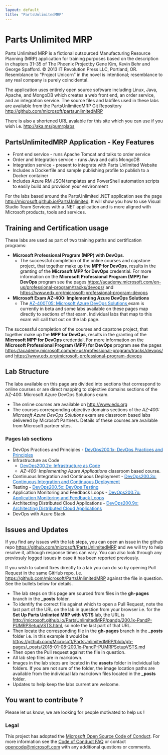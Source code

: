 ```yaml
---
layout: default
title: "PartsUnlimitedMRP"
---
```


# Parts Unlimited MRP

Parts Unlimited MRP is a fictional outsourced Manufacturing Resource Planning (MRP) application for training purposes based on the description in chapters 31-35 of The Phoenix Projectby Gene Kim, Kevin Behr and George Spafford. © 2013 IT Revolution Press LLC, Portland, OR. Resemblance to “Project Unicorn” in the novel is intentional; resemblance to any real company is purely coincidental.

The application uses entirely open source software including Linux, Java, Apache, and MongoDB which creates a web front end, an order service, and an integration service. The source files and labfiles used in these labs are available from the PartsUnlimitedMRP Git Repository <a href="http://github.com/microsoft/partsunlimitedMRP" target="_blank"><span style="color: #0066cc;" color="#0066cc">http://github.com/microsoft/partsunlimitedMRP</span></a>

There is also a shortened URL avalable for this site which you can use if you wish i.e. <a href="http://aka.ms/pumrplabs" target="_blank"><span style="color: #0066cc;" color="#0066cc">http://aka.ms/pumrplabs</span></a>


## PartsUnlimitedMRP Application  - Key Features ##
- Front end service - runs Apache Tomcat and talks to order service
- Order and Integration service - runs Java and calls MongoDB
- Integration service - present to integrate with Parts Unlimited Website
- Includes a Dockerfile and sample publishing profile to publish to a Docker container
- Includes Azure RM JSON templates and PowerShell automation scripts to easily build and provision your environment


For the labs based around the PartsUnlimited .NET application see the page <a href="http://microsoft.github.io/PartsUnlimited" target="_blank"><span style="color: #0066cc;" color="#0066cc">http://microsoft.github.io/PartsUnlimited</span></a>. It will show you how to use Visual Studio Team Services with a .NET application and is more aligned with Microsoft products, tools and services.

## Training and Certification usage

These labs are used as part of two training paths and certification programs:
- **Microsoft Professional Program (MPP) with DevOps**. 
    - The successful completion of the online courses and capstone project, that together make up the **MPP for DevOps**, results in the granting of the **Microsoft MPP for DevOps** credential. For more information on the **Microsoft Professional Program (MPP) for DevOps** program see the pages <a href="https://academy.microsoft.com/en-us/professional-program/tracks/devops/ " target="_blank"><span style="color: #0066cc;" color="#0066cc">https://academy.microsoft.com/en-us/professional-program/tracks/devops/ </span></a> and <a href="https://www.edx.org/microsoft-professional-program-devops " target="_blank"><span style="color: #0066cc;" color="#0066cc">https://www.edx.org/microsoft-professional-program-devops</span></a> 
- **Microsoft Exam AZ-400: Implementing Azure DevOps Solutions**
    - The <a href="https://www.microsoft.com/en-us/learning/exam-AZ-400.aspx " target="_blank"><span style="color: #0066cc;" color="#0066cc">AZ-400T05: Microsoft Azure DevOps Solutions </span></a> exam is currently in beta and some labs available on these pages map directly to sections of that exam. Individual labs that map to this exam will call that out on the lab page.

The successful completion of the courses and capstone project, that together make up the **MPP for DevOps**, results in the granting of the **Microsoft MPP for DevOps** credential. For more information on the **Microsoft Professional Program (MPP) for DevOps** program see the pages <a href="https://academy.microsoft.com/en-us/professional-program/tracks/devops/ " target="_blank"><span style="color: #0066cc;" color="#0066cc">https://academy.microsoft.com/en-us/professional-program/tracks/devops/ </span></a> and <a href="https://www.edx.org/microsoft-professional-program-devops " target="_blank"><span style="color: #0066cc;" color="#0066cc">https://www.edx.org/microsoft-professional-program-devops</span></a> 



## Lab Structure
The labs available on this page are divided into sections that correspond to online courses or are direct mapping to objective domains sections of the AZ-400: Microsoft Azure DevOps Solutions exam. 
- The online courses are available  on <a href="http://www.edx.org" target="_blank"><span style="color: #0066cc;" color="#0066cc">http://www.edx.org</span></a>
- The courses corresponding objective domains sections of the *AZ-400: Microsoft Azure DevOps Solutions* exam are classroom based labs delivered by Microsoft Partners. Details of these courses are available from Microsoft partner sites.

### Pages lab sections
- DevOps Practices and Principles - <a href="https://www.edx.org/course/devops-practices-and-principles-0" target="_blank"><span style="color: #0066cc;" color="#0066cc">DevOps200.1x: DevOps Practices and Principles</span></a>
- Infrastructure as Code 
    - <a href="https://www.edx.org/course/infrastructure-as-code-0" target="_blank"><span style="color: #0066cc;" color="#0066cc">DevOps200.2x: Infrastructure as Code</span></a>
    - *AZ-400: Implementing Azure Applications* classroom based course. 
- Continuous Integration and Continuous Deployment - <a href="https://www.edx.org/course/continuous-integration-and-continuous-deployment-0" target="_blank"><span style="color: #0066cc;" color="#0066cc">DevOps200.3x: Continuous Integration and Continuous Deployment</span></a>
- Testing - <a href="https://www.edx.org/course/devops-testing-1" target="_blank"><span style="color: #0066cc;" color="#0066cc">DevOps200.5x: DevOps Testing </span></a>
- Application Monitoring and Feedback Loops - <a href="https://www.edx.org/course/application-monitoring-and-feedback-loops-0" target="_blank"><span style="color: #0066cc;" color="#0066cc">DevOps200.7x: Application Monitoring and Feedback Loops</span></a>
- Architecting Distributed Cloud Applications - <a href="https://www.edx.org/course/architecting-distributed-cloud-applications-0" target="_blank"><span style="color: #0066cc;" color="#0066cc">DevOps200.9x: Architecting Distributed Cloud Applications </span></a>
- DevOps with Azure Stack



## Issues and Updates

If you find any issues with the lab steps, you can open an issue in the github repo <a href="https://github.com/microsoft/PartsUnlimitedMRP" target="_blank"><span style="color: #0066cc;" color="#0066cc">https://github.com/microsoft/PartsUnlimitedMRP</span></a> and we will try to help resolve it, although response times can vary. You can also look through any previosuly logged issues in case it has been reported previously.

If you wish to submit fixes directly to a lab you can do so by opening Pull Request in the same GitHub repo, i.e. <a href="https://github.com/microsoft/PartsUnlimitedMRP" target="_blank"><span style="color: #0066cc;" color="#0066cc">https://github.com/microsoft/PartsUnlimitedMRP</span></a> against the file in question. See the bullets below for details.

- The lab steps on this page are sourced from files in the **gh-pages** branch in the **_posts** folder. 
- To identify the correct file against which to open a Pull Request, note the last part of the URL on the lab in question from your browser i.e. for the **Set Up Parts Unlimted MRP with VSTS** lab, the URL is <a href="http://microsoft.github.io/PartsUnlimitedMRP/pandp/200.1x-PandP-PUMRPSetupVSTS.html" target="_blank"><span style="color: #0066cc;" color="#0066cc">http://microsoft.github.io/PartsUnlimitedMRP/pandp/200.1x-PandP-PUMRPSetupVSTS.html</span></a>, so note the last part of that URL. 
- Then locate the corresponding file in the **gh-pages** branch in the **_posts** folder i.e. in this example it would be <a href="https://github.com/Microsoft/PartsUnlimitedMRP/blob/gh-pages/_posts/2018-01-08-200.1x-PandP-PUMRPSetupVSTS.md" target="_blank"><span style="color: #0066cc;" color="#0066cc">https://github.com/Microsoft/PartsUnlimitedMRP/blob/gh-pages/_posts/2018-01-08-200.1x-PandP-PUMRPSetupVSTS.md</span></a> 
- Then open the Pull request against the file in question.
- All lab step files are in markdown.
- Images in the lab steps are located in the **assets** folder in individual lab folders. If you are not sure of the folder, the image location paths are available from the individual lab markdown files located in the **_posts** folder. 
- Updates to help keep the labs current are welcome.


## You want to contribute ?
Please let us know, we are looking for people motivated to help us !


### Legal
This project has adopted the [Microsoft Open Source Code of Conduct](https://opensource.microsoft.com/codeofconduct/). 
For more information see the [Code of Conduct FAQ](https://opensource.microsoft.com/codeofconduct/faq/) or contact [opencode@microsoft.com](mailto:opencode@microsoft.com) with any additional questions or comments.
